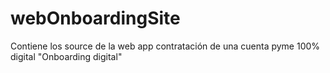 # webOnboardingSite
Contiene los source de la web app contratación de una cuenta pyme 100% digital "Onboarding digital"

